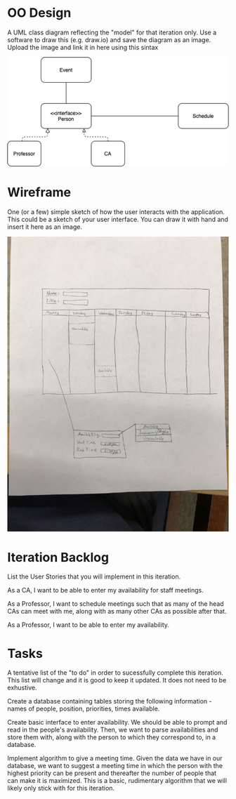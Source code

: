# OO Design
A UML class diagram reflecting the "model" for that iteration only.
Use a software to draw this (e.g. draw.io) and save the diagram as an image. 
Upload the image and link it in here using this sintax

![](/docs/image.png)

# Wireframe
One (or a few) simple sketch of how the user interacts with the application. 
This could be a sketch of your user interface. 
You can draw it with hand and insert it here as an image.

<img src="/docs/wireframe.png" />


# Iteration Backlog
List the User Stories that you will implement in this iteration.

As a CA, I want to be able to enter my availability for staff meetings.

As a Professor, I want to schedule meetings such that as many of the head CAs can meet with me, along with as many other CAs as possible after that.

As a Professor, I want to be able to enter my availability.

# Tasks
A tentative list of the "to do" in order to sucessfully complete this iteration. 
This list will change and it is good to keep it updated. 
It does not need to be exhustive.

Create a database containing tables storing the following information - names of people, position, priorities, times available.

Create basic interface to enter availability. We should be able to prompt and read in the people's availability. Then, we want to parse availabilities and store them with, along with the person to which they correspond to, in a database.

Implement algorithm to give a meeting time. Given the data we have in our database, we want to suggest a meeting time in which the person with the highest priority can be present and thereafter the number of people that can make it is maximized. This is a basic, rudimentary algorithm that we will likely only stick with for this iteration. 

